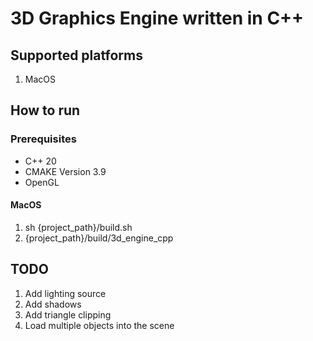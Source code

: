 # 3D Graphics Engine written in C++

## Supported platforms

1. MacOS


## How to run
### Prerequisites 
- C++ 20
- CMAKE Version 3.9
- OpenGL

#### MacOS
1. sh {project_path}/build.sh
2. {project_path}/build/3d_engine_cpp



## TODO
1. Add lighting source
2. Add shadows
3. Add triangle clipping
4. Load multiple objects into the scene



